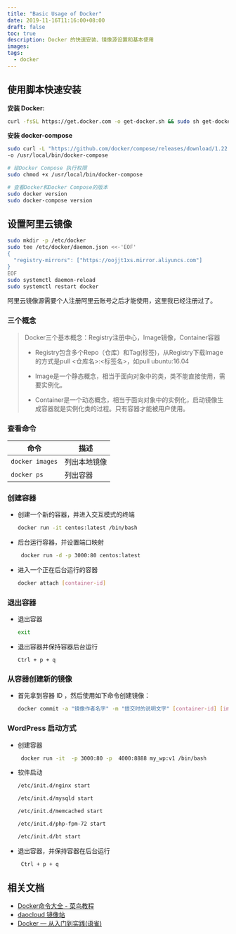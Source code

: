 ```yaml
---
title: "Basic Usage of Docker"
date: 2019-11-16T11:16:00+08:00
draft: false
toc: true
description: Docker 的快速安装、镜像源设置和基本使用
images:
tags: 
  - docker
---
```


## 使用脚本快速安装


**安装 Docker:**

```bash
curl -fsSL https://get.docker.com -o get-docker.sh && sudo sh get-docker.sh
```

**安装 docker-compose**

```bash
sudo curl -L "https://github.com/docker/compose/releases/download/1.22.0/docker-compose-$(uname -s)-$(uname -m)" \
-o /usr/local/bin/docker-compose

# 给Docker Compose 执行权限
sudo chmod +x /usr/local/bin/docker-compose

# 查看Docker和Docker Compose的版本
sudo docker version
sudo docker-compose version
```

## 设置阿里云镜像

```bash
sudo mkdir -p /etc/docker
sudo tee /etc/docker/daemon.json <<-'EOF'
{
  "registry-mirrors": ["https://oojjt1xs.mirror.aliyuncs.com"]
}
EOF
sudo systemctl daemon-reload
sudo systemctl restart docker
```

阿里云镜像源需要个人注册阿里云账号之后才能使用，这里我已经注册过了。



### 三个概念

> Docker三个基本概念：Registry注册中心，Image镜像，Container容器
>
> + Registry包含多个Repo（仓库）和Tag(标签)，从Registry下载Image的方式是pull <仓库名>:<标签名>，如pull ubuntu:16.04
>
> + Image是一个静态概念，相当于面向对象中的类，类不能直接使用，需要实例化。
>
> + Container是一个动态概念，相当于面向对象中的实例化，启动镜像生成容器就是实例化类的过程。只有容器才能被用户使用。

### 查看命令

| 命令 | 描述 |
| --- | --- |
| `docker images` | 列出本地镜像 |
| `docker ps` | 列出容器 |



### 创建容器

+ 创建一个新的容器，并进入交互模式的终端

    ```bash
    docker run -it centos:latest /bin/bash
    ```
    
+ 后台运行容器，并设置端口映射

  ```bash
   docker run -d -p 3000:80 centos:latest
   ```

+ 进入一个正在后台运行的容器

    ```bash
    docker attach [container-id]
    ```



### 退出容器

+ 退出容器

    ```bash
    exit
    ```
    
+ 退出容器并保持容器后台运行

    ```
    Ctrl + p + q
    ```


### 从容器创建新的镜像
 
+ 首先拿到容器 ID ，然后使用如下命令创建镜像：
 
    ```bash
    docker commit -a "镜像作者名字" -m "提交时的说明文字" [container-id] [image-name]:[tag]
    ```
    
### WordPress 启动方式

+ 创建容器

  ```bash
   docker run -it  -p 3000:80 -p  4000:8888 my_wp:v1 /bin/bash
   ```

+ 软件启动

    ```bash
    /etc/init.d/nginx start

    /etc/init.d/mysqld start

    /etc/init.d/memcached start

    /etc/init.d/php-fpm-72 start

    /etc/init.d/bt start
    ```

+ 退出容器，并保持容器在后台运行

  ```bash
   Ctrl + p + q
   ```


## 相关文档

+ [Docker命令大全 - 菜鸟教程](http://www.runoob.com/docker/docker-command-manual.html)
+ [daocloud 镜像站](https://www.daocloud.io/mirror)
+ [Docker — 从入门到实践(语雀)](https://www.yuque.com/grasilife/docker)
